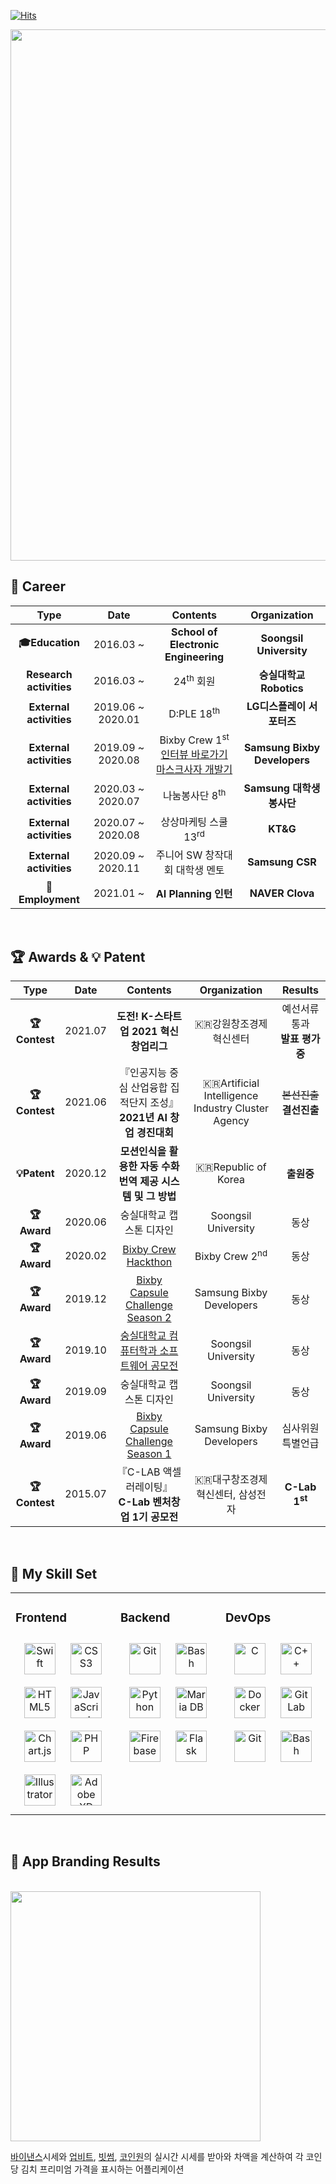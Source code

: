 [![Hits](https://hits.seeyoufarm.com/api/count/incr/badge.svg?url=https%3A%2F%2Fgithub.com%2F97tuna&count_bg=%23FFD194&title_bg=%2370E1F5&icon=swift.svg&icon_color=%23E7E7E7&title=hits&edge_flat=false)](https://hits.seeyoufarm.com)

<!-- <p align="center">
    <img width="400px" src="https://user-images.githubusercontent.com/50114556/122798860-073d9500-d2fc-11eb-98fe-bae31f705c0e.PNG">
</p> -->

<!-- <p align="center">
    <img width="900px" src="https://user-images.githubusercontent.com/50114556/122799445-b4181200-d2fc-11eb-84d3-36bb0efa0eb7.PNG">
</p> -->

<p align="center">
    <img width="850px" src="https://user-images.githubusercontent.com/50114556/122815317-40800000-d310-11eb-8a0a-c90ef258ca8d.PNG">
</p>

## :office: Career

| **Type** | **Date** | **Contents** | **Organization** |
|:-: |:-: |:-: |:-: |
|**:mortar_board:Education**| 2016.03 ~ 	| **School of Electronic Engineering** 	| **Soongsil University**	|
|**Research activities**| 2016.03 ~ 	| 24<sup>th</sup> 회원 	| **숭실대학교 Robotics** 	|
|**External activities**| 2019.06 ~ 2020.01 	| D:PLE 18<sup>th</sup> 	| **LG디스플레이 서포터즈** 	|
|**External activities**| 2019.09 ~ 2020.08 	| Bixby Crew 1<sup>st</sup><br><a href="https://bixby.developer.samsung.com/newsroom/ko-kr/%EC%9D%B8%ED%84%B0%EB%B7%B0-%EC%B2%AB-%EB%B2%88%EC%A7%B8-Bixby-Crew-%EB%B2%84%EC%8A%A4%ED%83%80%EC%9E%90%ED%8C%80%EC%9D%84-%EB%A7%8C%EB%82%98%EB%B3%B4%EC%95%98%EC%8A%B5%EB%8B%88%EB%8B%A4">인터뷰 바로가기</a><br><a href="https://www.facebook.com/100002204496852/posts/2924541744295947/">마스크사자 개발기</a> 	| **Samsung Bixby Developers** 	|
|**External activities**| 2020.03 ~ 2020.07 	| 나눔봉사단 8<sup>th</sup>	| **Samsung 대학생 봉사단** 	|
|**External activities**| 2020.07 ~ 2020.08 	| 상상마케팅 스쿨 13<sup>rd</sup> 	| **KT&G** 	|
|**External activities**| 2020.09 ~ 2020.11 	| 주니어 SW 창작대회 대학생 멘토 	| **Samsung CSR** 	|
|**:office:Employment**| 2021.01 ~ 	| **AI Planning 인턴** 	| **NAVER Clova** 	|
<br>

## :trophy: Awards & :bulb: Patent

| **Type** | **Date** | **Contents** | **Organization** | **Results** |
|:-: |:-: |:-: |:-: |:-: |
|**:trophy:Contest**| 2021.07 	|  **도전! K-스타트업 2021 혁신창업리그** 	| :kr:강원창조경제혁신센터 	| 예선서류통과 <br> **발표 평가중** |
|**:trophy:Contest**| 2021.06 	|  『인공지능 중심 산업융합 집적단지 조성』<br>**2021년 AI 창업 경진대회** 	| :kr:Artificial Intelligence Industry Cluster Agency 	| ~~본선진출~~ <br> **결선진출** |
|**:bulb:Patent**| 2020.12 	|  **모션인식을 활용한 자동 수화 번역 제공 시스템 및 그 방법** 	| :kr:Republic of Korea 	| **출원중** |
|**:trophy:Award**| 2020.06 	| 숭실대학교 캡스톤 디자인 	| Soongsil University	| 동상 |
|**:trophy:Award**| 2020.02 	| [Bixby Crew Hackthon](https://bixby.developer.samsung.com/newsroom/ko-kr/%ED%96%89%EC%82%AC-%ED%9B%84%EA%B8%B0-Bixby-Crew-2%EA%B8%B0%EC%99%80-%ED%95%A8%EA%BB%98%ED%95%9C-%ED%95%B4%EC%BB%A4%ED%86%A4-%ED%9B%84%EA%B8%B0%EB%A5%BC-%EA%B3%B5%EC%9C%A0%ED%95%A9%EB%8B%88%EB%8B%A4) 	| Bixby Crew 2<sup>nd</sup>	| 동상 |
|**:trophy:Award**| 2019.12 	| [Bixby Capsule Challenge Season 2](https://bixby.developer.samsung.com/newsroom/ko-kr/%ED%96%89%EC%82%AC-%ED%9B%84%EA%B8%B0-%EB%B9%85%EC%8A%A4%EB%B9%84-%EC%BA%A1%EC%8A%90-%EC%B1%8C%EB%A6%B0%EC%A7%80-%EC%8B%9C%EC%A6%8C2%EC%9D%98-%EC%97%B4%EA%B8%B0%EC%99%80-%EA%B2%B0%EC%84%A0-%ED%98%84%EC%9E%A5%EC%9D%84-%ED%99%95%EC%9D%B8%ED%95%B4%EB%B3%B4%EC%84%B8%EC%9A%94) 	| Samsung Bixby Developers 	| 동상 |
|**:trophy:Award**| 2019.10 	| [숭실대학교 컴퓨터학과 소프트웨어 공모전](https://github.com/97tuna/Bixby_Capsule_BusTaja)	| Soongsil University 	| 동상 |
|**:trophy:Award**| 2019.09 	| 숭실대학교 캡스톤 디자인	| Soongsil University 	| 동상 |
|**:trophy:Award**| 2019.06 	| [Bixby Capsule Challenge Season 1](https://bixby.developer.samsung.com/newsroom/ko-kr/%ED%96%89%EC%82%AC-%ED%9B%84%EA%B8%B0-%EB%B9%85%EC%8A%A4%EB%B9%84-%EC%BA%A1%EC%8A%90-%EC%B1%8C%EB%A6%B0%EC%A7%80-2019-%EA%B2%B0%EC%84%A0-%EC%A7%84%EC%B6%9C%EC%9E%91-%EB%B0%8F-%EC%9E%85%EC%84%A0%EC%9E%91%EC%9D%84-%EB%B0%9C%ED%91%9C%ED%95%A9%EB%8B%88%EB%8B%A4) 	| Samsung Bixby Developers 	| 심사위원 특별언급 |
|**:trophy:Contest**| 2015.07 	|  『C-LAB 액셀러레이팅』<br>**C-Lab 벤처창업 1기 공모전** 	| :kr:대구창조경제혁신센터, 삼성전자 	| **C-Lab 1<sup>st</sup>** |
<br>

## :wrench: My Skill Set
<table><tr><td valign="top" width="33%">

### Frontend  
<div align="center">
<img style="margin: 10px" src="https://profilinator.rishav.dev/skills-assets/swift-original-wordmark.svg" alt="Swift" height="50" />  
<img style="margin: 10px" src="https://profilinator.rishav.dev/skills-assets/css3-original-wordmark.svg" alt="CSS3" height="50" />  
<img style="margin: 10px" src="https://profilinator.rishav.dev/skills-assets/html5-original-wordmark.svg" alt="HTML5" height="50" />  
<img style="margin: 10px" src="https://profilinator.rishav.dev/skills-assets/javascript-original.svg" alt="JavaScript" height="50" />  
<img style="margin: 10px" src="https://profilinator.rishav.dev/skills-assets/logo-title.svg" alt="Chart.js" height="50" />  
<img style="margin: 10px" src="https://profilinator.rishav.dev/skills-assets/php-original.svg" alt="PHP" height="50" />  
<img style="margin: 10px" src="https://profilinator.rishav.dev/skills-assets/adobe_illustrator-icon.svg" alt="Illustrator" height="50" />  
<img style="margin: 10px" src="https://profilinator.rishav.dev/skills-assets/adobexd.png" alt="Adobe XD" height="50" />  
</div>

</td><td valign="top" width="33%">



### Backend  
<div align="center">  
<img style="margin: 10px" src="https://profilinator.rishav.dev/skills-assets/git-scm-icon.svg" alt="Git" height="50" />  
<img style="margin: 10px" src="https://profilinator.rishav.dev/skills-assets/gnu_bash-icon.svg" alt="Bash" height="50" />  
<img style="margin: 10px" src="https://profilinator.rishav.dev/skills-assets/python-original.svg" alt="Python" height="50" />  
<img style="margin: 10px" src="https://profilinator.rishav.dev/skills-assets/mariadb.png" alt="Maria DB" height="50" />  
<img style="margin: 10px" src="https://profilinator.rishav.dev/skills-assets/firebase.png" alt="Firebase" height="50" />  
<img style="margin: 10px" src="https://profilinator.rishav.dev/skills-assets/flask.png" alt="Flask" height="50" />  
</div>

</td><td valign="top" width="33%">



### DevOps  
<div align="center">  
<img style="margin: 10px" src="https://profilinator.rishav.dev/skills-assets/c-original.svg" alt="C" height="50" />  
<img style="margin: 10px" src="https://profilinator.rishav.dev/skills-assets/cplusplus-original.svg" alt="C++" height="50" />  
<img style="margin: 10px" src="https://profilinator.rishav.dev/skills-assets/docker-original-wordmark.svg" alt="Docker" height="50" />  
<img style="margin: 10px" src="https://profilinator.rishav.dev/skills-assets/gitlab.svg" alt="GitLab" height="50" />  
<img style="margin: 10px" src="https://profilinator.rishav.dev/skills-assets/git-scm-icon.svg" alt="Git" height="50" />    
<img style="margin: 10px" src="https://profilinator.rishav.dev/skills-assets/gnu_bash-icon.svg" alt="Bash" height="50" />  
</div>

</td></tr></table><br>

## :iphone: App Branding Results
<br>
<img width="400px" src="https://user-images.githubusercontent.com/50114556/121816502-016e0100-ccb7-11eb-96a9-7f9b0b4b6cd3.png">

[바이낸스](https://binance.com/ko)시세와 [업비트](https://upbit.com), [빗썸](https://www.bithumb.com/), [코인원](https://coinone.co.kr/)의 실시간 시세를 받아와 차액을 계산하여 각 코인당 김치 프리미엄 가격을 표시하는 어플리케이션